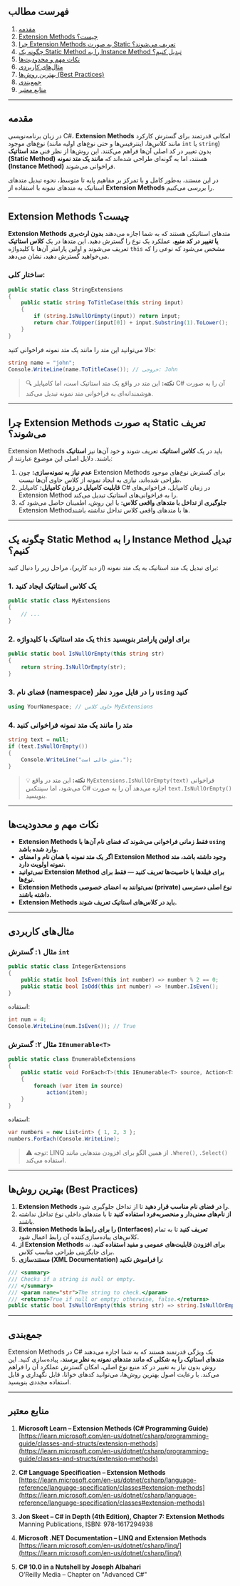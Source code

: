 ﻿

## فهرست مطالب

1. [مقدمه](#مقدمه)  
2. [Extension Methods چیست؟](#extension-methods-چیست)  
3. [چرا Extension Methods به صورت Static تعریف می‌شوند؟](#چرا-extension-methods-به-صورت-static-تعریف-می%E2%80%8Cشوند)  
4. [چگونه یک Static Method را به Instance Method تبدیل کنیم؟](#چگونه-یک-static-method-را-به-instance-method-تبدیل-کنیم)  
5. [نکات مهم و محدودیت‌ها](#نکات-مهم-و-محدودیت‌ها)  
6. [مثال‌های کاربردی](#مثال‌های-کاربردی)  
7. [بهترین روش‌ها (Best Practices)](#بهترین-روش‌ها-best-practices)  
8. [جمع‌بندی](#جمع‌بندی)  
9. [منابع معتبر](#منابع-معتبر)

---

## مقدمه

در زبان برنامه‌نویسی C#، **Extension Methods** امکانی قدرتمند برای گسترش کارکرد نوع‌های موجود (مانند کلاس‌ها، اینترفیس‌ها و حتی نوع‌های اولیه مانند `int` یا `string`) بدون تغییر در کد اصلی آن‌ها فراهم می‌کنند. این روش‌ها از نظر فنی **متد استاتیک (Static Method)** هستند، اما به گونه‌ای طراحی شده‌اند که **مانند یک متد نمونه (Instance Method)** فراخوانی می‌شوند.

در این مستند، به‌طور کامل و با تمرکز بر مفاهیم پایه تا متوسط، نحوه تبدیل متدهای استاتیک به متدهای نمونه با استفاده از **Extension Methods** را بررسی می‌کنیم.

---

## Extension Methods چیست؟

**Extension Methods** متدهای استاتیکی هستند که به شما اجازه می‌دهند **بدون ارث‌بری یا تغییر در کد منبع**، عملکرد یک نوع را گسترش دهید. این متدها در یک **کلاس استاتیک** تعریف می‌شوند و اولین پارامتر آن‌ها با کلیدواژه `this` مشخص می‌شود که نوعی را که می‌خواهید گسترش دهید، نشان می‌دهد.

### ساختار کلی:

```csharp
public static class StringExtensions
{
    public static string ToTitleCase(this string input)
    {
        if (string.IsNullOrEmpty(input)) return input;
        return char.ToUpper(input[0]) + input.Substring(1).ToLower();
    }
}
```

حالا می‌توانید این متد را مانند یک متد نمونه فراخوانی کنید:

```csharp
string name = "john";
Console.WriteLine(name.ToTitleCase()); // خروجی: John
```

> 🔍 **نکته:** این متد در واقع یک متد استاتیک است، اما کامپایلر C# آن را به صورت هوشمندانه‌ای به فراخوانی متد نمونه تبدیل می‌کند.

---

## چرا Extension Methods به صورت Static تعریف می‌شوند؟

Extension Methods باید در یک **کلاس استاتیک** تعریف شوند و خود آن‌ها نیز **استاتیک** باشند. دلایل اصلی این موضوع عبارتند از:

1. **عدم نیاز به نمونه‌سازی:** چون Extension Methods برای گسترش نوع‌های موجود طراحی شده‌اند، نیازی به ایجاد نمونه از کلاس حاوی آن‌ها نیست.
2. **قابلیت کامپایل در زمان کامپایل:** کامپایلر C# در زمان کامپایل، فراخوانی‌های Extension Method را به فراخوانی‌های استاتیک تبدیل می‌کند.
3. **جلوگیری از تداخل با متدهای واقعی کلاس:** با این روش، اطمینان حاصل می‌شود که Extension Methodها با متدهای واقعی کلاس تداخل نداشته باشند.

---

## چگونه یک Static Method را به Instance Method تبدیل کنیم؟

برای تبدیل یک متد استاتیک به یک متد نمونه (از دید کاربر)، مراحل زیر را دنبال کنید:

### 1. یک کلاس استاتیک ایجاد کنید

```csharp
public static class MyExtensions
{
    // ...
}
```

### 2. یک متد استاتیک با کلیدواژه `this` برای اولین پارامتر بنویسید

```csharp
public static bool IsNullOrEmpty(this string str)
{
    return string.IsNullOrEmpty(str);
}
```

### 3. فضای نام (namespace) را در فایل مورد نظر `using` کنید

```csharp
using YourNamespace; // حاوی کلاس MyExtensions
```

### 4. متد را مانند یک متد نمونه فراخوانی کنید

```csharp
string text = null;
if (text.IsNullOrEmpty())
{
    Console.WriteLine("متن خالی است.");
}
```

> 💡 **نکته:** این متد در واقع `MyExtensions.IsNullOrEmpty(text)` فراخوانی می‌شود، اما سینتکس C# اجازه می‌دهد آن را به صورت `text.IsNullOrEmpty()` بنویسید.

---

## نکات مهم و محدودیت‌ها

- **Extension Methods فقط زمانی فراخوانی می‌شوند که فضای نام آن‌ها با `using` وارد شده باشد.**
- **اگر یک متد نمونه با همان نام و امضای Extension Method وجود داشته باشد، متد نمونه اولویت دارد.**
- **نمی‌توانید Extension Method برای فیلدها یا خاصیت‌ها تعریف کنید — فقط برای نوع‌ها.**
- **Extension Methods نمی‌توانند به اعضای خصوصی (private) نوع اصلی دسترسی داشته باشند.**
- **Extension Methods باید در کلاس‌های استاتیک تعریف شوند.**

---

## مثال‌های کاربردی

### مثال ۱: گسترش `int`

```csharp
public static class IntegerExtensions
{
    public static bool IsEven(this int number) => number % 2 == 0;
    public static bool IsOdd(this int number) => !number.IsEven();
}
```

استفاده:

```csharp
int num = 4;
Console.WriteLine(num.IsEven()); // True
```

### مثال ۲: گسترش `IEnumerable<T>`

```csharp
public static class EnumerableExtensions
{
    public static void ForEach<T>(this IEnumerable<T> source, Action<T> action)
    {
        foreach (var item in source)
            action(item);
    }
}
```

استفاده:

```csharp
var numbers = new List<int> { 1, 2, 3 };
numbers.ForEach(Console.WriteLine);
```

> ⚠️ توجه: LINQ از همین الگو برای افزودن متدهایی مانند `.Where()`, `.Select()` استفاده می‌کند.

---

## بهترین روش‌ها (Best Practices)

1. **Extension Methods را در فضای نام مناسب قرار دهید** تا از تداخل جلوگیری شود.
2. **از نام‌های معنی‌دار و منحصربه‌فرد استفاده کنید** تا با متدهای داخلی نوع تداخل نداشته باشند.
3. **Extension Methods را برای رابط‌ها (Interfaces) تعریف کنید** تا به تمام کلاس‌های پیاده‌سازی‌کننده آن رابط اعمال شود.
4. **از Extension Methods برای افزودن قابلیت‌های عمومی و مفید استفاده کنید**، نه برای جایگزینی طراحی مناسب کلاس.
5. **مستندسازی (XML Documentation) را فراموش نکنید**:

```csharp
/// <summary>
/// Checks if a string is null or empty.
/// </summary>
/// <param name="str">The string to check.</param>
/// <returns>True if null or empty; otherwise, false.</returns>
public static bool IsNullOrEmpty(this string str) => string.IsNullOrEmpty(str);
```

---

## جمع‌بندی

Extension Methods در C# یک ویژگی قدرتمند هستند که به شما اجازه می‌دهند **متدهای استاتیک را به شکلی که مانند متدهای نمونه به نظر برسند**، پیاده‌سازی کنید. این روش بدون نیاز به تغییر در کد منبع نوع اصلی، امکان گسترش عملکرد آن را فراهم می‌کند. با رعایت اصول بهترین روش‌ها، می‌توانید کدهای خوانا، قابل نگهداری و قابل استفاده مجددی بنویسید.

---

## منابع معتبر

1. **Microsoft Learn – Extension Methods (C# Programming Guide)**  
   [https://learn.microsoft.com/en-us/dotnet/csharp/programming-guide/classes-and-structs/extension-methods](https://learn.microsoft.com/en-us/dotnet/csharp/programming-guide/classes-and-structs/extension-methods)

2. **C# Language Specification – Extension Methods**  
   [https://learn.microsoft.com/en-us/dotnet/csharp/language-reference/language-specification/classes#extension-methods](https://learn.microsoft.com/en-us/dotnet/csharp/language-reference/language-specification/classes#extension-methods)

3. **Jon Skeet – C# in Depth (4th Edition), Chapter 7: Extension Methods**  
   Manning Publications, ISBN: 978-1617294938

4. **Microsoft .NET Documentation – LINQ and Extension Methods**  
   [https://learn.microsoft.com/en-us/dotnet/csharp/linq/](https://learn.microsoft.com/en-us/dotnet/csharp/linq/)

5. **C# 10.0 in a Nutshell by Joseph Albahari**  
   O’Reilly Media – Chapter on "Advanced C#"
